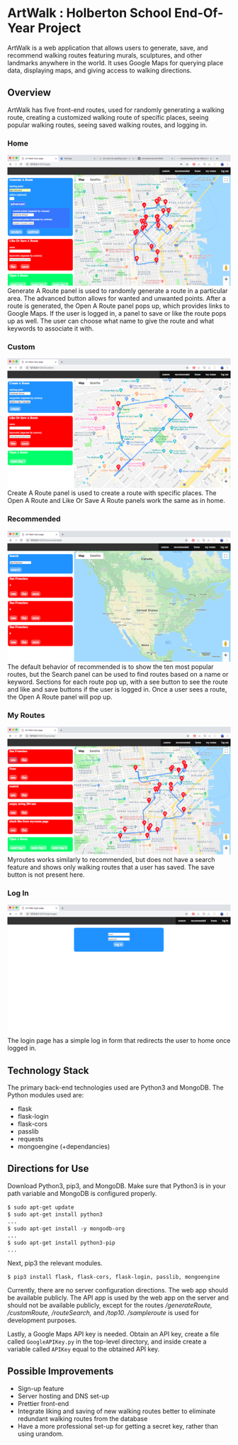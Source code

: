 # ArtWalk : Holberton School End-Of-Year Project
ArtWalk is a web application that allows users to generate, save, and recommend walking routes featuring murals, sculptures, and other landmarks anywhere in the world. It uses Google Maps for querying place data, displaying maps, and giving access to walking directions.

## Overview
ArtWalk has five front-end routes, used for randomly generating a walking route, creating a customized walking route of specific places, seeing popular walking routes, seeing saved walking routes, and logging in.

### Home
![screenshot of home](/images/home.png)
Generate A Route panel is used to randomly generate a route in a particular area. The advanced button allows for wanted and unwanted points. After a route is generated, the Open A Route panel pops up, which provides links to Google Maps. If the user is logged in, a panel to save or like the route pops up as well. The user can choose what name to give the route and what keywords to associate it with.

### Custom
![screenshot of custom](/images/custom.png)
Create A Route panel is used to create a route with specific places. The Open A Route and Like Or Save A Route panels work the same as in home.

### Recommended
![screenshot of recommended](/images/recommended.png)
The default behavior of recommended is to show the ten most popular routes, but the Search panel can be used to find routes based on a name or keyword. Sections for each route pop up, with a see button to see the route and like and save buttons if the user is logged in. Once a user sees a route, the Open A Route panel will pop up.

### My Routes
![screenshot of myroutes](/images/saved.png)
Myroutes works similarly to recommended, but does not have a search feature and shows only walking routes that a user has saved. The save button is not present here.

### Log In
![screenshot of login](/images/login.png)
The login page has a simple log in form that redirects the user to home once logged in.

## Technology Stack
The primary back-end technologies used are Python3 and MongoDB. The Python modules used are:
* flask
* flask-login
* flask-cors
* passlib
* requests
* mongoengine (+dependancies)

## Directions for Use
Download Python3, pip3, and MongoDB. Make sure that Python3 is in your path variable and MongoDB is configured properly.
```
$ sudo apt-get update
$ sudo apt-get install python3
...
$ sudo apt-get install -y mongodb-org
...
$ sudo apt-get install python3-pip
...
```
Next, pip3 the relevant modules.
```
$ pip3 install flask, flask-cors, flask-login, passlib, mongoengine
```
Currently, there are no server configuration directions. The web app should be available publicly. The API  app is used by the web app on the server and should not be available publicly, except for the routes */generateRoute, /customRoute, /routeSearch,* and */top10*. */sampleroute* is used for development purposes.

Lastly, a Google Maps API key is needed. Obtain an API key, create a file called `GoogleAPIKey.py` in the top-level directory, and inside create a variable called `APIKey` equal to the obtained API key.

## Possible Improvements
* Sign-up feature
* Server hosting and DNS set-up
* Prettier front-end
* Integrate liking and saving of new walking routes better to eliminate redundant walking routes from the database
* Have a more professional set-up for getting a secret key, rather than using urandom.
